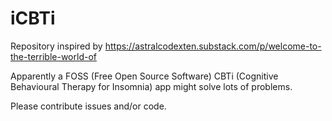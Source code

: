 # iCBTi

Repository inspired by https://astralcodexten.substack.com/p/welcome-to-the-terrible-world-of 

Apparently a FOSS (Free Open Source Software) CBTi (Cognitive Behavioural Therapy for Insomnia) app might solve lots of problems. 

Please contribute issues and/or code. 
